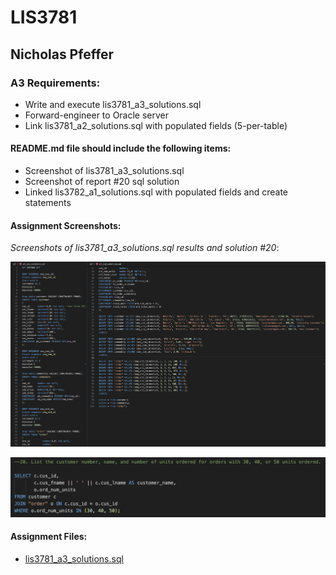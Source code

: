 # LIS3781

## Nicholas Pfeffer

### A3 Requirements:

* Write and execute lis3781_a3_solutions.sql
* Forward-engineer to Oracle server
* Link lis3781_a2_solutions.sql with populated fields (5-per-table)

#### README.md file should include the following items:

* Screenshot of lis3781_a3_solutions.sql
* Screenshot of report #20 sql solution
* Linked lis3782_a1_solutions.sql with populated fields and create statements

#### Assignment Screenshots:

*Screenshots of lis3781_a3_solutions.sql results and solution #20*:

![lis3781_a3_solutions.sql results](./img/lis3781_a3_solutions.png)

![lis3781_a3_20.sql results](./img/lis3781_a3_20.png)

#### Assignment Files:

* [lis3781_a3_solutions.sql](./lis3781_a3_solutions.sql)